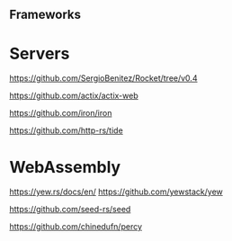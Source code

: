 Frameworks
------------------------------------------------------------------------------

Servers
==============================================================================

https://github.com/SergioBenitez/Rocket/tree/v0.4

https://github.com/actix/actix-web

https://github.com/iron/iron

https://github.com/http-rs/tide

WebAssembly
==============================================================================

https://yew.rs/docs/en/
https://github.com/yewstack/yew

https://github.com/seed-rs/seed

https://github.com/chinedufn/percy

